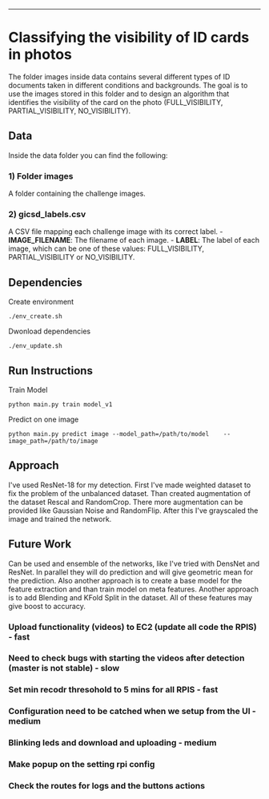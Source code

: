 ***


# Classifying the visibility of ID cards in photos

The folder images inside data contains several different types of ID documents taken in different conditions and backgrounds. The goal is to use the images stored in this folder and to design an algorithm that identifies the visibility of the card on the photo (FULL_VISIBILITY, PARTIAL_VISIBILITY, NO_VISIBILITY).

## Data

Inside the data folder you can find the following:

### 1) Folder images
A folder containing the challenge images.

### 2) gicsd_labels.csv
A CSV file mapping each challenge image with its correct label.
	- **IMAGE_FILENAME**: The filename of each image.
	- **LABEL**: The label of each image, which can be one of these values: FULL_VISIBILITY, PARTIAL_VISIBILITY or NO_VISIBILITY. 


## Dependencies

Create environment

```
./env_create.sh
```


Dwonload dependencies
```
./env_update.sh
```

## Run Instructions


Train Model
```
python main.py train model_v1
```

Predict on one image
```
python main.py predict image --model_path=/path/to/model    --image_path=/path/to/image
```

## Approach

I've used ResNet-18 for my detection. First I've made weighted dataset to fix the problem of 
the unbalanced dataset. Than created augmentation of the dataset Rescal and RandomCrop. 
There more augmentation can be provided like Gaussian Noise and RandomFlip. 
After this I've grayscaled the image and trained the network. 

## Future Work

Can be used and ensemble of the networks, like I've tried with DensNet and ResNet. 
In parallel they will do prediction and will give geometric mean for the prediction. Also 
another approach is to create a base model for the feature extraction and than 
train model on meta features. Another approach is to add Blending and KFold Split in the dataset.
All of these features may give boost to accuracy. 







### Upload functionality (videos) to EC2 (update all code the RPIS)   - fast
### Need to check bugs with starting the videos after detection (master is not stable)  - slow 
### Set min recodr thresohold to 5 mins for all RPIS      -  fast 
### Configuration need to be catched when we setup from the UI  - medium 
### Blinking leds and download and uploading  - medium 
### Make popup on the setting rpi config 
### Check the routes for logs and the buttons actions 